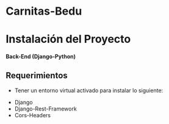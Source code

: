 # Carnitas-Bedu

# Instalación del Proyecto
#### Back-End (Django-Python)
  ## Requerimientos
  * Tener un entorno virtual activado para instalar lo siguiente:
   - Django
   - Django-Rest-Framework
   - Cors-Headers

